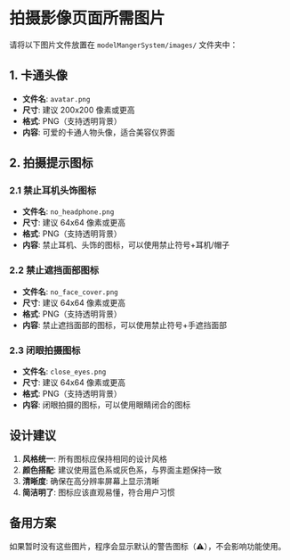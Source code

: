 # 拍摄影像页面所需图片

请将以下图片文件放置在 `modelMangerSystem/images/` 文件夹中：

## 1. 卡通头像
- **文件名**: `avatar.png`
- **尺寸**: 建议 200x200 像素或更高
- **格式**: PNG（支持透明背景）
- **内容**: 可爱的卡通人物头像，适合美容仪界面

## 2. 拍摄提示图标

### 2.1 禁止耳机头饰图标
- **文件名**: `no_headphone.png`
- **尺寸**: 建议 64x64 像素或更高
- **格式**: PNG（支持透明背景）
- **内容**: 禁止耳机、头饰的图标，可以使用禁止符号+耳机/帽子

### 2.2 禁止遮挡面部图标
- **文件名**: `no_face_cover.png`
- **尺寸**: 建议 64x64 像素或更高
- **格式**: PNG（支持透明背景）
- **内容**: 禁止遮挡面部的图标，可以使用禁止符号+手遮挡面部

### 2.3 闭眼拍摄图标
- **文件名**: `close_eyes.png`
- **尺寸**: 建议 64x64 像素或更高
- **格式**: PNG（支持透明背景）
- **内容**: 闭眼拍摄的图标，可以使用眼睛闭合的图标

## 设计建议

1. **风格统一**: 所有图标应保持相同的设计风格
2. **颜色搭配**: 建议使用蓝色系或灰色系，与界面主题保持一致
3. **清晰度**: 确保在高分辨率屏幕上显示清晰
4. **简洁明了**: 图标应该直观易懂，符合用户习惯

## 备用方案

如果暂时没有这些图片，程序会显示默认的警告图标（⚠️），不会影响功能使用。
